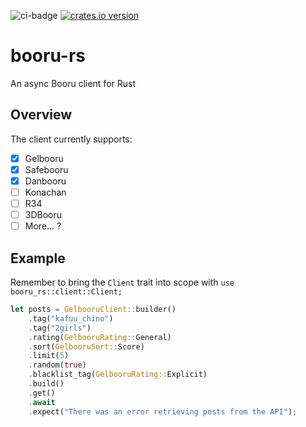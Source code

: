 ![ci-badge][] [![crates.io version]][crates.io link] 
# booru-rs
An async Booru client for Rust

##  Overview
The client currently supports:
- [x] Gelbooru
- [x] Safebooru
- [x] Danbooru
- [ ] Konachan
- [ ] R34
- [ ] 3DBooru
- [ ] More... ?

## Example
Remember to bring the `Client` trait into scope with `use booru_rs::client::Client;`
```rust
let posts = GelbooruClient::builder()
    .tag("kafuu_chino")
    .tag("2girls")
    .rating(GelbooruRating::General)
    .sort(GelbooruSort::Score)
    .limit(5)
    .random(true)
    .blacklist_tag(GelbooruRating::Explicit)
    .build()
    .get()
    .await
    .expect("There was an error retrieving posts from the API");
```

[ci-badge]: https://img.shields.io/github/actions/workflow/status/ajiiisai/booru-rs/ci.yml?branch=main
[crates.io link]: https://crates.io/crates/booru-rs
[crates.io version]: https://img.shields.io/crates/v/booru-rs.svg?style=flat-square
